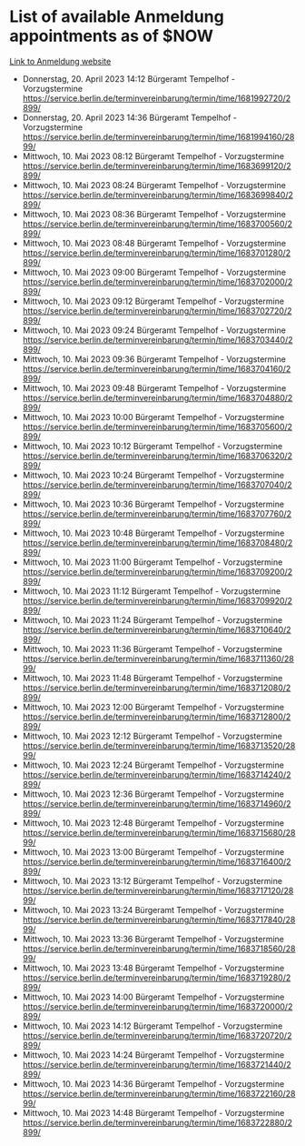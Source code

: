 # List of available Anmeldung appointments as of $NOW
[Link to Anmeldung website](https://service.berlin.de/terminvereinbarung/termin/tag.php?termin=1&anliegen[]=120686&dienstleisterlist=122210,122217,327316,122219,327312,122227,327314,122231,327346,122243,327348,122254,122252,329742,122260,329745,122262,329748,122271,327278,122273,327274,122277,327276,330436,122280,327294,122282,327290,122284,327292,122291,327270,122285,327266,122286,327264,122296,327268,150230,329760,122297,327286,122294,327284,122312,329763,122314,329775,122304,327330,122311,327334,122309,327332,317869,122281,327352,122279,329772,122283,122276,327324,122274,327326,122267,329766,122246,327318,122251,327320,122257,327322,122208,327298,122226,327300&herkunft=http%3A%2F%2Fservice.berlin.de%2Fdienstleistung%2F120686%2F)
- Donnerstag, 20. April 2023 14:12 Bürgeramt Tempelhof - Vorzugstermine https://service.berlin.de/terminvereinbarung/termin/time/1681992720/2899/
- Donnerstag, 20. April 2023 14:36 Bürgeramt Tempelhof - Vorzugstermine https://service.berlin.de/terminvereinbarung/termin/time/1681994160/2899/
- Mittwoch, 10. Mai 2023 08:12 Bürgeramt Tempelhof - Vorzugstermine https://service.berlin.de/terminvereinbarung/termin/time/1683699120/2899/
- Mittwoch, 10. Mai 2023 08:24 Bürgeramt Tempelhof - Vorzugstermine https://service.berlin.de/terminvereinbarung/termin/time/1683699840/2899/
- Mittwoch, 10. Mai 2023 08:36 Bürgeramt Tempelhof - Vorzugstermine https://service.berlin.de/terminvereinbarung/termin/time/1683700560/2899/
- Mittwoch, 10. Mai 2023 08:48 Bürgeramt Tempelhof - Vorzugstermine https://service.berlin.de/terminvereinbarung/termin/time/1683701280/2899/
- Mittwoch, 10. Mai 2023 09:00 Bürgeramt Tempelhof - Vorzugstermine https://service.berlin.de/terminvereinbarung/termin/time/1683702000/2899/
- Mittwoch, 10. Mai 2023 09:12 Bürgeramt Tempelhof - Vorzugstermine https://service.berlin.de/terminvereinbarung/termin/time/1683702720/2899/
- Mittwoch, 10. Mai 2023 09:24 Bürgeramt Tempelhof - Vorzugstermine https://service.berlin.de/terminvereinbarung/termin/time/1683703440/2899/
- Mittwoch, 10. Mai 2023 09:36 Bürgeramt Tempelhof - Vorzugstermine https://service.berlin.de/terminvereinbarung/termin/time/1683704160/2899/
- Mittwoch, 10. Mai 2023 09:48 Bürgeramt Tempelhof - Vorzugstermine https://service.berlin.de/terminvereinbarung/termin/time/1683704880/2899/
- Mittwoch, 10. Mai 2023 10:00 Bürgeramt Tempelhof - Vorzugstermine https://service.berlin.de/terminvereinbarung/termin/time/1683705600/2899/
- Mittwoch, 10. Mai 2023 10:12 Bürgeramt Tempelhof - Vorzugstermine https://service.berlin.de/terminvereinbarung/termin/time/1683706320/2899/
- Mittwoch, 10. Mai 2023 10:24 Bürgeramt Tempelhof - Vorzugstermine https://service.berlin.de/terminvereinbarung/termin/time/1683707040/2899/
- Mittwoch, 10. Mai 2023 10:36 Bürgeramt Tempelhof - Vorzugstermine https://service.berlin.de/terminvereinbarung/termin/time/1683707760/2899/
- Mittwoch, 10. Mai 2023 10:48 Bürgeramt Tempelhof - Vorzugstermine https://service.berlin.de/terminvereinbarung/termin/time/1683708480/2899/
- Mittwoch, 10. Mai 2023 11:00 Bürgeramt Tempelhof - Vorzugstermine https://service.berlin.de/terminvereinbarung/termin/time/1683709200/2899/
- Mittwoch, 10. Mai 2023 11:12 Bürgeramt Tempelhof - Vorzugstermine https://service.berlin.de/terminvereinbarung/termin/time/1683709920/2899/
- Mittwoch, 10. Mai 2023 11:24 Bürgeramt Tempelhof - Vorzugstermine https://service.berlin.de/terminvereinbarung/termin/time/1683710640/2899/
- Mittwoch, 10. Mai 2023 11:36 Bürgeramt Tempelhof - Vorzugstermine https://service.berlin.de/terminvereinbarung/termin/time/1683711360/2899/
- Mittwoch, 10. Mai 2023 11:48 Bürgeramt Tempelhof - Vorzugstermine https://service.berlin.de/terminvereinbarung/termin/time/1683712080/2899/
- Mittwoch, 10. Mai 2023 12:00 Bürgeramt Tempelhof - Vorzugstermine https://service.berlin.de/terminvereinbarung/termin/time/1683712800/2899/
- Mittwoch, 10. Mai 2023 12:12 Bürgeramt Tempelhof - Vorzugstermine https://service.berlin.de/terminvereinbarung/termin/time/1683713520/2899/
- Mittwoch, 10. Mai 2023 12:24 Bürgeramt Tempelhof - Vorzugstermine https://service.berlin.de/terminvereinbarung/termin/time/1683714240/2899/
- Mittwoch, 10. Mai 2023 12:36 Bürgeramt Tempelhof - Vorzugstermine https://service.berlin.de/terminvereinbarung/termin/time/1683714960/2899/
- Mittwoch, 10. Mai 2023 12:48 Bürgeramt Tempelhof - Vorzugstermine https://service.berlin.de/terminvereinbarung/termin/time/1683715680/2899/
- Mittwoch, 10. Mai 2023 13:00 Bürgeramt Tempelhof - Vorzugstermine https://service.berlin.de/terminvereinbarung/termin/time/1683716400/2899/
- Mittwoch, 10. Mai 2023 13:12 Bürgeramt Tempelhof - Vorzugstermine https://service.berlin.de/terminvereinbarung/termin/time/1683717120/2899/
- Mittwoch, 10. Mai 2023 13:24 Bürgeramt Tempelhof - Vorzugstermine https://service.berlin.de/terminvereinbarung/termin/time/1683717840/2899/
- Mittwoch, 10. Mai 2023 13:36 Bürgeramt Tempelhof - Vorzugstermine https://service.berlin.de/terminvereinbarung/termin/time/1683718560/2899/
- Mittwoch, 10. Mai 2023 13:48 Bürgeramt Tempelhof - Vorzugstermine https://service.berlin.de/terminvereinbarung/termin/time/1683719280/2899/
- Mittwoch, 10. Mai 2023 14:00 Bürgeramt Tempelhof - Vorzugstermine https://service.berlin.de/terminvereinbarung/termin/time/1683720000/2899/
- Mittwoch, 10. Mai 2023 14:12 Bürgeramt Tempelhof - Vorzugstermine https://service.berlin.de/terminvereinbarung/termin/time/1683720720/2899/
- Mittwoch, 10. Mai 2023 14:24 Bürgeramt Tempelhof - Vorzugstermine https://service.berlin.de/terminvereinbarung/termin/time/1683721440/2899/
- Mittwoch, 10. Mai 2023 14:36 Bürgeramt Tempelhof - Vorzugstermine https://service.berlin.de/terminvereinbarung/termin/time/1683722160/2899/
- Mittwoch, 10. Mai 2023 14:48 Bürgeramt Tempelhof - Vorzugstermine https://service.berlin.de/terminvereinbarung/termin/time/1683722880/2899/
